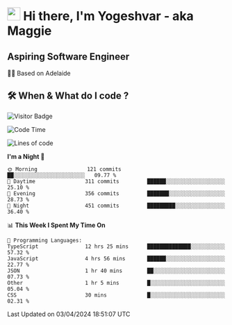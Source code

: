 <h1><img src="https://emojis.slackmojis.com/emojis/images/1531849430/4246/blob-sunglasses.gif?1531849430" width="30"/> Hi there, I'm Yogeshvar - aka Maggie</h1>

## Aspiring Software Engineer
🏂🏻  Based on Adelaide 

## 🛠 When & What do I code ?  

![Visitor Badge](https://visitor-badge.feriirawann.repl.co?username=yogeshvar&repo=yogeshvar&label=Visitors&style=plastic&color=%23457BFF&contentType=svg)

<!--START_SECTION:waka-->
![Code Time](http://img.shields.io/badge/Code%20Time-2%2C807%20hrs%2034%20mins-blue)

![Lines of code](https://img.shields.io/badge/From%20Hello%20World%20I%27ve%20Written-4.1%20million%20lines%20of%20code-blue)

**I'm a Night 🦉** 

```text
🌞 Morning                121 commits         ██░░░░░░░░░░░░░░░░░░░░░░░   09.77 % 
🌆 Daytime                311 commits         ██████░░░░░░░░░░░░░░░░░░░   25.10 % 
🌃 Evening                356 commits         ███████░░░░░░░░░░░░░░░░░░   28.73 % 
🌙 Night                  451 commits         █████████░░░░░░░░░░░░░░░░   36.40 % 
```


📊 **This Week I Spent My Time On** 

```text
💬 Programming Languages: 
TypeScript               12 hrs 25 mins      ██████████████░░░░░░░░░░░   57.32 % 
JavaScript               4 hrs 56 mins       ██████░░░░░░░░░░░░░░░░░░░   22.77 % 
JSON                     1 hr 40 mins        ██░░░░░░░░░░░░░░░░░░░░░░░   07.73 % 
Other                    1 hr 5 mins         █░░░░░░░░░░░░░░░░░░░░░░░░   05.04 % 
CSS                      30 mins             █░░░░░░░░░░░░░░░░░░░░░░░░   02.31 % 
```


 Last Updated on 03/04/2024 18:51:07 UTC
<!--END_SECTION:waka-->
